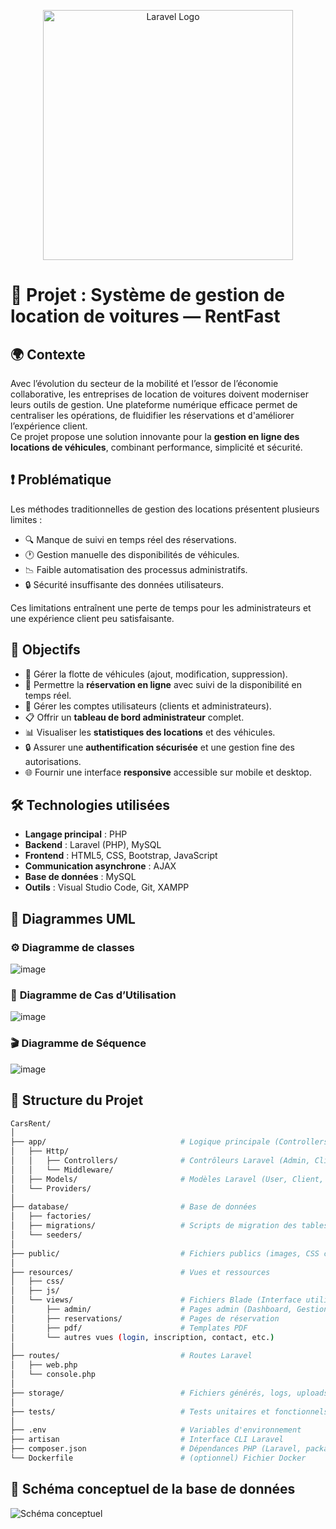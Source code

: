 <p align="center"><a href="https://laravel.com" target="_blank"><img src="https://raw.githubusercontent.com/laravel/art/master/logo-lockup/5%20SVG/2%20CMYK/1%20Full%20Color/laravel-logolockup-cmyk-red.svg" width="400" alt="Laravel Logo"></a></p>


# 🚗 Projet : Système de gestion de location de voitures — RentFast

## 🌍 Contexte  
Avec l’évolution du secteur de la mobilité et l’essor de l’économie collaborative, les entreprises de location de voitures doivent moderniser leurs outils de gestion. Une plateforme numérique efficace permet de centraliser les opérations, de fluidifier les réservations et d'améliorer l’expérience client.  
Ce projet propose une solution innovante pour la **gestion en ligne des locations de véhicules**, combinant performance, simplicité et sécurité.

## ❗ Problématique  
Les méthodes traditionnelles de gestion des locations présentent plusieurs limites :

- 🔍 Manque de suivi en temps réel des réservations.
- 🕐 Gestion manuelle des disponibilités de véhicules.
- 📉 Faible automatisation des processus administratifs.
- 🔒 Sécurité insuffisante des données utilisateurs.

Ces limitations entraînent une perte de temps pour les administrateurs et une expérience client peu satisfaisante.

## 🎯 Objectifs  

- 🚗 Gérer la flotte de véhicules (ajout, modification, suppression).
- 📅 Permettre la **réservation en ligne** avec suivi de la disponibilité en temps réel.
- 👥 Gérer les comptes utilisateurs (clients et administrateurs).
- 📋 Offrir un **tableau de bord administrateur** complet.
- 📊 Visualiser les **statistiques des locations** et des véhicules.
- 🔒 Assurer une **authentification sécurisée** et une gestion fine des autorisations.
- 🌐 Fournir une interface **responsive** accessible sur mobile et desktop.

## 🛠️ Technologies utilisées  

- **Langage principal** : PHP  
- **Backend** : Laravel (PHP), MySQL  
- **Frontend** : HTML5, CSS, Bootstrap, JavaScript  
- **Communication asynchrone** : AJAX  
- **Base de données** : MySQL  
- **Outils** : Visual Studio Code, Git, XAMPP

## 📌 Diagrammes UML  


### ⚙️ Diagramme de classes  
![image](https://github.com/user-attachments/assets/22c1f358-b7ec-4b00-b646-cacb4adeaf5e)

### 🎯 **Diagramme de Cas d’Utilisation**  
![image](https://github.com/user-attachments/assets/b2de794d-d350-467e-a36d-a0c3d3c3d7a5)

### 🎬 **Diagramme de Séquence**  
![image](https://github.com/user-attachments/assets/8db5fb1d-bf87-4dc7-8407-865bd184c092)

## 📌 Structure du Projet  

```bash
CarsRent/
│
├── app/                              # Logique principale (Controllers, Models, Middleware)
│   ├── Http/
│   │   ├── Controllers/              # Contrôleurs Laravel (Admin, Client, Réservation, Véhicule, etc.)
│   │   └── Middleware/
│   ├── Models/                       # Modèles Laravel (User, Client, Reservation, Vehicle, etc.)
│   └── Providers/
│
├── database/                         # Base de données
│   ├── factories/
│   ├── migrations/                   # Scripts de migration des tables
│   └── seeders/
│
├── public/                           # Fichiers publics (images, CSS compilé, JS compilé)
│
├── resources/                        # Vues et ressources
│   ├── css/
│   ├── js/
│   └── views/                        # Fichiers Blade (Interface utilisateur)
│       ├── admin/                    # Pages admin (Dashboard, Gestion Clients, Véhicules, Offres, etc.)
│       ├── reservations/             # Pages de réservation
│       ├── pdf/                      # Templates PDF
│       └── autres vues (login, inscription, contact, etc.)
│
├── routes/                           # Routes Laravel
│   ├── web.php
│   └── console.php
│
├── storage/                          # Fichiers générés, logs, uploads
│
├── tests/                            # Tests unitaires et fonctionnels
│
├── .env                              # Variables d'environnement
├── artisan                           # Interface CLI Laravel
├── composer.json                     # Dépendances PHP (Laravel, packages)
└── Dockerfile                        # (optionnel) Fichier Docker
```


## 🧩 Schéma conceptuel de la base de données  
![Schéma conceptuel](https://github.com/user-attachments/assets/example-schema-conceptuel.png)
